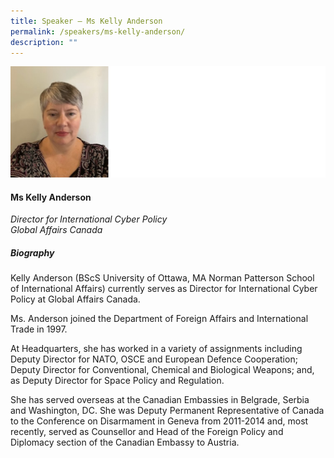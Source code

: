 ```yaml
---
title: Speaker – Ms Kelly Anderson
permalink: /speakers/ms-kelly-anderson/
description: ""
---
```

![](/images/2023%20Speakers/kelly%20anderson.png)

#### **Ms Kelly Anderson**

*Director for International Cyber Policy <br>
Global Affairs Canada*


##### **Biography**
Kelly Anderson (BScS University of Ottawa, MA Norman Patterson School of International Affairs) currently serves as Director for International Cyber Policy at Global Affairs Canada.

Ms. Anderson joined the Department of Foreign Affairs and International Trade in 1997.

At Headquarters, she has worked in a variety of assignments including Deputy Director for NATO, OSCE and European Defence Cooperation; Deputy Director for Conventional, Chemical and Biological Weapons; and, as Deputy Director for Space Policy and Regulation.

She has served overseas at the Canadian Embassies in Belgrade, Serbia and Washington, DC.  She was Deputy Permanent Representative of Canada to the Conference on Disarmament in Geneva from 2011-2014 and, most recently, served as Counsellor and Head of the Foreign Policy and Diplomacy section of the Canadian Embassy to Austria.  